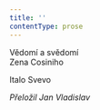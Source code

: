 ```yaml
---
title: ''
contentType: prose
---
```


<section>

Vědomí a svědomí  
Zena Cosiniho

Italo Svevo

_Přeložil Jan Vladislav_

</section>

